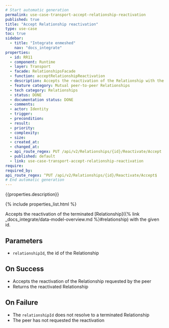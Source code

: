 ```yaml
---
# Start automatic generation
permalink: use-case-transport-accept-relationship-reactivation
published: true
title: "Accept Relationship reactivation"
type: use-case
toc: true
sidebar:
  - title: "Integrate enmeshed"
    nav: "docs_integrate"
properties:
  - id: RR11
  - component: Runtime
  - layer: Transport
  - facade: RelationshipsFacade
  - function: acceptRelationshipReactivation
  - description: Accepts the reactivation of the Relationship with the given `relationshipId`.
  - feature category: Mutual peer-to-peer Relationships
  - tech category: Relationships
  - status: DONE
  - documentation status: DONE
  - comments:
  - actor: Identity
  - trigger:
  - precondition:
  - result:
  - priority:
  - complexity:
  - size:
  - created_at:
  - changed_at:
  - api_route_regex: PUT /api/v2/Relationships/{id}/Reactivate/Accept
  - published: default
  - link: use-case-transport-accept-relationship-reactivation
require:
required_by:
api_route_regex: ^PUT /api/v2/Relationships/{id}/Reactivate/Accept$
# End automatic generation
---
```


{{properties.description}}

{% include properties_list.html %}

Accepts the reactivation of the terminated [Relationship]({% link _docs_integrate/data-model-overview.md %}#relationship) with the given id.

## Parameters

- `relationshipId`, the id of the Relationship

## On Success

- Accepts the reactivation of the Relationship requested by the peer
- Returns the reactivated Relationship

## On Failure

- The `relationshipId` does not resolve to a terminated Relationship
- The peer has not requested the reactivation
